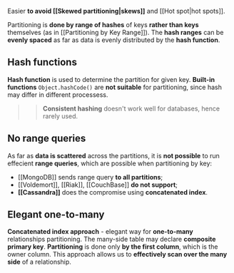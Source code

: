 Easier **to avoid [[Skewed partitioning|skews]]** and [[Hot spot|hot spots]].

Partitioning is **done by range of hashes** of keys **rather than keys** themselves (as in [[Partitioning by Key Range]]). The **hash ranges** can be **evenly spaced** as far as data is evenly distributed by the **hash function**.

## Hash functions

**Hash function** is used to determine the partition for given key. **Built-in functions** `Object.hashCode()` are **not suitable** for partitioning, since hash may differ in different processess.

> >**Consistent hashing** doesn't work well for databases, hence rarely used.

## No range queries

As far as **data is scattered** across the partitions, it is **not possible** to run effecient **range queries**, which are possible when partitioning by key:
- [[MongoDB]] sends range query **to all partitions**;
- [[Voldemort]], [[Riak]], [[CouchBase]] **do not support**;
- **[[Cassandra]]** does the compromise using **concatenated index**. 

## Elegant one-to-many

**Concatenated index approach** - elegant way for **one-to-many** relationships partitioning. The many-side table may declare **composite primary key**. **Partitioning** is done only **by the first column**, which is the owner column. This approach allows us to **effectively scan over the many side** of a relationship.
